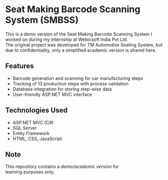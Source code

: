 # Seat Making Barcode Scanning System (SMBSS)

This is a demo version of the Seat Making Barcode Scanning System I worked on during my internship at Webicsoft India Pvt Ltd.  
The original project was developed for TM Automotive Seating System, but due to confidentiality, only a simplified academic version is shared here.  

## Features
- Barcode generation and scanning for car manufacturing steps  
- Tracking of 13 production steps with process validation  
- Database integration for storing step-wise data  
- User-friendly ASP.NET MVC interface  

## Technologies Used
- ASP.NET MVC (C#)  
- SQL Server  
- Entity Framework  
- HTML, CSS, JavaScript  

## Note
This repository contains a *demo/academic version* for learning purposes only.
